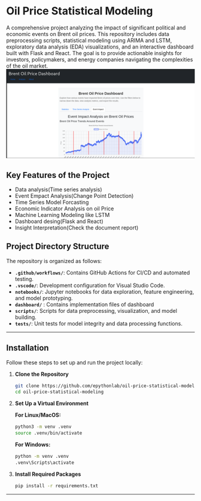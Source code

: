# Oil Price Statistical Modeling

A comprehensive project analyzing the impact of significant political and economic events on Brent oil prices. This repository includes data preprocessing scripts, statistical modeling using ARIMA and LSTM, exploratory data analysis (EDA) visualizations, and an interactive dashboard built with Flask and React. The goal is to provide actionable insights for investors, policymakers, and energy companies navigating the complexities of the oil market.
![alt text](image.png)

## Key Features of the Project

- Data analysis(Time series analysis)
- Event Empact Analysis(Change Point Detection)
- Time Series Model Forcasting
- Economic Indicator Analysis on oil Price
- Machine Learning Modeling like LSTM
- Dashboard desing(Flask and React)
- Insight Interpretation(Check the document report)

## Project Directory Structure

The repository is organized as follows:

- **`.github/workflows/`**: Contains GitHub Actions for CI/CD and automated testing.
- **`.vscode/`**: Development configuration for Visual Studio Code.
- **`notebooks/`**: Jupyter notebooks for data exploration, feature engineering, and model prototyping.
- **`dashboard/`** : Contains implementation files of dashboard
- **`scripts/`**: Scripts for data preprocessing, visualization, and model building.
- **`tests/`**: Unit tests for model integrity and data processing functions.

---

## Installation

Follow these steps to set up and run the project locally:

1. **Clone the Repository**

   ```bash
   git clone https://github.com/epythonlab/oil-price-statistical-modeling.git
   cd oil-price-statistical-modeling
   ```

2. **Set Up a Virtual Environment**

   **For Linux/MacOS:**
   ```bash
   python3 -m venv .venv
   source .venv/bin/activate
   ```

   **For Windows:**
   ```bash
   python -m venv .venv
   .venv\Scripts\activate
   ```

3. **Install Required Packages**

   ```bash
   pip install -r requirements.txt
   ```

---

